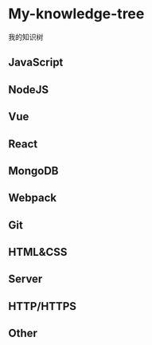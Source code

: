 # My-knowledge-tree

我的知识树

## JavaScript

## NodeJS

## Vue

## React

## MongoDB

## Webpack

## Git

## HTML&CSS

## Server

## HTTP/HTTPS

## Other